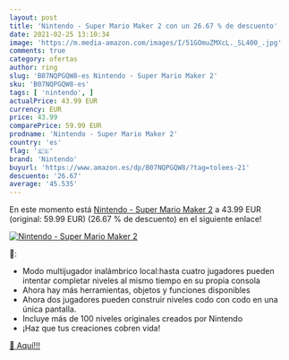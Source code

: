 ```yaml
---
layout: post
title: 'Nintendo - Super Mario Maker 2 con un 26.67 % de descuento'
date: 2021-02-25 13:10:34
image: 'https://m.media-amazon.com/images/I/51GOmuZMXcL._SL400_.jpg'
comments: true
category: ofertas
author: ring
slug: 'B07NQPGQW8-es Nintendo - Super Mario Maker 2'
sku: 'B07NQPGQW8-es'
tags: [ 'nintendo', ]
actualPrice: 43.99 EUR
currency: EUR
price: 43.99
comparePrice: 59.99 EUR
prodname: 'Nintendo - Super Mario Maker 2'
country: 'es'
flag: '🇪🇸'
brand: 'Nintendo'
buyurl: 'https://www.amazon.es/dp/B07NQPGQW8/?tag=tolees-21'
descuento: '26.67'
average: '45.535'
---
```


En este momento está [Nintendo - Super Mario Maker 2](https://www.amazon.es/dp/B07NQPGQW8/?tag=tolees-21) a 43.99 EUR (original: 59.99 EUR) (26.67 %  de descuento) en el siguiente enlace!

[![Nintendo - Super Mario Maker 2](https://m.media-amazon.com/images/I/51GOmuZMXcL._SL400_.jpg)](https://www.amazon.es/dp/B07NQPGQW8/?tag=tolees-21)

🔎:

- Modo multijugador inalámbrico local:hasta cuatro jugadores pueden intentar completar niveles al mismo tiempo en su propia consola
- Ahora hay más herramientas, objetos y funciones disponibles
- Ahora dos jugadores pueden construir niveles codo con codo en una única pantalla.
- Incluye más de 100 niveles originales creados por Nintendo
- ¡Haz que tus creaciones cobren vida!

[🛒 Aquí!!!](https://www.amazon.es/dp/B07NQPGQW8/?tag=tolees-21)

